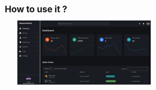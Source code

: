 # How to use it ?

<figure><img src="../../../.gitbook/assets/image (45).png" alt=""><figcaption></figcaption></figure>

